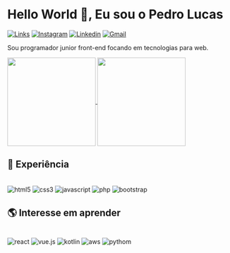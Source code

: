 <h1>Hello World 🤙, Eu sou o Pedro Lucas</h1>

[![Links](https://img.shields.io/badge/bio.link-000000%7D?style=for-the-badge&logo=biolink&logoColor=white)](https://hematopoese.github.io/DevLinks/)
[![Instagram](https://img.shields.io/badge/Instagram-E4405F?style=for-the-badge&logo=instagram&logoColor=white)](https://www.instagram.com/ppedrolucas_/)
[![Linkedin](https://img.shields.io/badge/LinkedIn-0077B5?style=for-the-badge&logo=linkedin&logoColor=white)](https://linkedin.com.br)
[![Gmail](https://img.shields.io/badge/Gmail-D14836?style=for-the-badge&logo=gmail&logoColor=white)](mailto:pereiradev2023@gmail.com)

<p>
    Sou programador junior front-end focando em tecnologias para web.
</p>

<a href="https://github.com/anuraghazra/github-readme-stats">
  <img height=200 align="center" src="https://github-readme-stats.vercel.app/api?username=Hematopoese&show_icons=true&theme=radical" />
</a>
<a href="https://github.com/anuraghazra/convoychat">
  <img height=200 align="center" src="https://github-readme-stats.vercel.app/api/top-langs?username=Hematopoese&layout=compact&langs_count=8&card_width=320" />
</a>

## 🚀 Experiência

<div style="display: inline_block"><br/>
    <img align="center" alt="html5" src="https://img.shields.io/badge/HTML5-E34F26?style=for-the-badge&logo=html5&logoColor=white">
    <img align="center" alt="css3" src="https://img.shields.io/badge/CSS3-1572B6?style=for-the-badge&logo=css3&logoColor=white">
    <img align="center" alt="javascript" src="https://img.shields.io/badge/JavaScript-F7DF1E?style=for-the-badge&logo=javascript&logoColor=black">
    <img align="center" alt="php" src="https://img.shields.io/badge/PHP-777BB4?style=for-the-badge&logo=php&logoColor=white">
    <img align="center" alt="bootstrap" src="https://img.shields.io/badge/Bootstrap-563D7C?style=for-the-badge&logo=bootstrap&logoColor=white">
</div>

## 🌎 Interesse em aprender

<div style="display: inline_block"><br/>
    <img align="center" alt="react" src="https://img.shields.io/badge/React-20232A?style=for-the-badge&logo=react&logoColor=61DAFB">
    <img align="center" alt="vue.js" src="https://img.shields.io/badge/Vue.js-35495E?style=for-the-badge&logo=vue.js&logoColor=4FC08D">
    <img align="center" alt="kotlin" src="https://img.shields.io/badge/Kotlin-0095D5?&style=for-the-badge&logo=kotlin&logoColor=white">
    <img align="center" alt="aws" src="https://img.shields.io/badge/Amazon_AWS-232F3E?style=for-the-badge&logo=amazon-aws&logoColor=white">
    <img align="center" alt="pythom" src="https://img.shields.io/badge/Python-14354C?style=for-the-badge&logo=python&logoColor=white">
   
</div>
